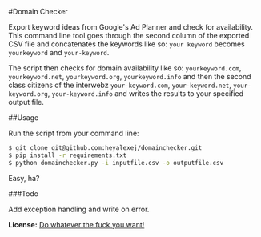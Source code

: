 #Domain Checker
 
Export keyword ideas from Google's Ad Planner and check for availability.
This command line tool goes through the second column of the exported CSV file and concatenates the keywords like so: `your keyword` becomes `yourkeyword` and `your-keyword`. 

The script then checks for domain availability like so: `yourkeyword.com`, `yourkeyword.net`, `yourkeyword.org`, `yourkeyword.info` and then the second class citizens of the interwebz `your-keyword.com`, `your-keyword.net`, `your-keyword.org`, `your-keyword.info` and writes the results to your specified output file.

##Usage

Run the script from your command line:

```bash
$ git clone git@github.com:heyalexej/domainchecker.git
$ pip install -r requirements.txt
$ python domainchecker.py -i inputfile.csv -o outputfile.csv
```

Easy, ha?

###Todo

Add exception handling and write on error.


**License:** [Do whatever the fuck you want!](http://www.wtfpl.net)